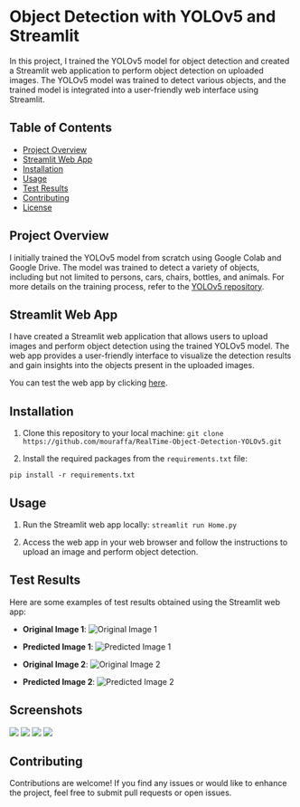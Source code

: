 # Object Detection with YOLOv5 and Streamlit

In this project, I trained the YOLOv5 model for object detection and created a Streamlit web application to perform object detection on uploaded images. The YOLOv5 model was trained to detect various objects, and the trained model is integrated into a user-friendly web interface using Streamlit.

## Table of Contents

- [Project Overview](#project-overview)
- [Streamlit Web App](#streamlit-web-app)
- [Installation](#installation)
- [Usage](#usage)
- [Test Results](#test-results)
- [Contributing](#contributing)
- [License](#license)

## Project Overview

I initially trained the YOLOv5 model from scratch using Google Colab and Google Drive. The model was trained to detect a variety of objects, including but not limited to persons, cars, chairs, bottles, and animals. For more details on the training process, refer to the [YOLOv5 repository](https://github.com/ultralytics/yolov5).

## Streamlit Web App

I have created a Streamlit web application that allows users to upload images and perform object detection using the trained YOLOv5 model. The web app provides a user-friendly interface to visualize the detection results and gain insights into the objects present in the uploaded images.

You can test the web app by clicking [here](https://your-web-app-url.com).

## Installation

1. Clone this repository to your local machine:
```git clone https://github.com/mouraffa/RealTime-Object-Detection-YOLOv5.git```


2. Install the required packages from the `requirements.txt` file:

```pip install -r requirements.txt```


## Usage

1. Run the Streamlit web app locally:
```streamlit run Home.py```


2. Access the web app in your web browser and follow the instructions to upload an image and perform object detection.

## Test Results

Here are some examples of test results obtained using the Streamlit web app:

- **Original Image 1**: ![Original Image 1](test_1.jpg)
- **Predicted Image 1**: ![Predicted Image 1](test_1_pred.png)

- **Original Image 2**: ![Original Image 2](test_2.jpg)
- **Predicted Image 2**: ![Predicted Image 2](test_2_pred.png)

## Screenshots
![](sc1.jpg)
![](sc2.jpg)
![](sc3.jpg)
![](sc4.jpg)
## Contributing

Contributions are welcome! If you find any issues or would like to enhance the project, feel free to submit pull requests or open issues.

